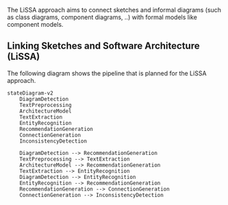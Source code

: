 The LiSSA approach aims to connect sketches and informal diagrams (such as class diagrams, component diagrams, ..) with
formal models like component models.

## Linking Sketches and Software Architecture (LiSSA)
The following diagram shows the pipeline that is planned for the LiSSA approach.

```mermaid
stateDiagram-v2
    DiagramDetection
    TextPreprocessing
    ArchitectureModel
    TextExtraction
    EntityRecognition
    RecommendationGeneration
    ConnectionGeneration
    InconsistencyDetection
    
    DiagramDetection --> RecommendationGeneration
    TextPreprocessing --> TextExtraction
    ArchitectureModel --> RecommendationGeneration
    TextExtraction --> EntityRecognition
    DiagramDetection --> EntityRecognition
    EntityRecognition --> RecommendationGeneration
    RecommendationGeneration --> ConnectionGeneration
    ConnectionGeneration --> InconsistencyDetection
```